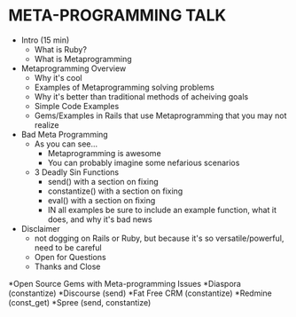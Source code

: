 META-PROGRAMMING TALK
===============================

* Intro (15 min)
  * What is Ruby?
  * What is Metaprogramming
* Metaprogramming Overview
  * Why it's cool
  * Examples of Metaprogramming solving problems
  * Why it's better than traditional methods of acheiving goals
  * Simple Code Examples
  * Gems/Examples in Rails that use Metaprogramming that you may not realize
* Bad Meta Programming
  * As you can see...
    * Metaprogramming is awesome
    * You can probably imagine some nefarious scenarios
  * 3 Deadly Sin Functions
    * send() with a section on fixing
    * constantize() with a section on fixing
    * eval() with a section on fixing
    * IN all examples be sure to include an example function, what it does, and why it's bad news
* Disclaimer
  * not dogging on Rails or Ruby, but because it's so versatile/powerful, need to be careful
  * Open for Questions
  * Thanks and Close

*Open Source Gems with Meta-programming Issues
   *Diaspora (constantize)
   *Discourse (send)
   *Fat Free CRM (constantize)
   *Redmine (const_get)
   *Spree (send, constantize)
